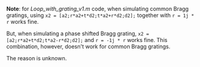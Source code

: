 **Note**: for *Loop_with_grating_v1.m* code, when simulating common Bragg gratings, using `x2 = [a2;r*a2+t*d2;t*a2+r*d2;d2];` together with `r = 1j * r` works fine.

But, when simulating a phase shifted Bragg grating, `x2 = [a2;r*a2+t*d2;t*a2-r*d2;d2];` and `r = -1j * r` works fine. This combination, however, doesn't work for common Bragg gratings.

The reason is unknown.